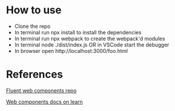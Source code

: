 # How to use
- Clone the repo
- In terminal run npx install to install the dependencies
- In terminal run npx webpack to create the webpack'd modules
- In terminal node ./dist/index.js OR in VSCode start the debugger
- In browser open http://localhost:3000/foo.html


# References
[Fluent web components repo][def]

[Web components docs on learn][learnfwc]



[def]: https://github.com/microsoft/fluentui/tree/master/packages/web-components
[learnfwc]:https://learn.microsoft.com/en-us/fluent-ui/web-components/

